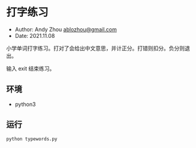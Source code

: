 # 打字练习

- Author: Andy Zhou <ablozhou@gmail.com>
- Date: 2021.11.08
  
小学单词打字练习。打对了会给出中文意思，并计正分。打错则扣分。负分则退出。

输入 exit 结束练习。

## 环境
- python3

## 运行
```
python typewords.py
```